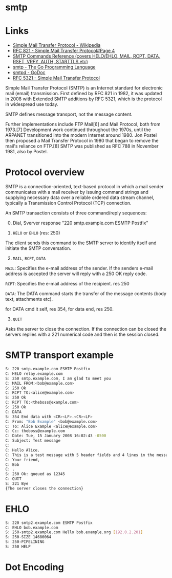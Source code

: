 # smtp

# Links

* [Simple Mail Transfer Protocol - Wikipedia](https://en.wikipedia.org/wiki/Simple_Mail_Transfer_Protocol)
* [RFC 821 - Simple Mail Transfer Protocol#Page 4](https://tools.ietf.org/html/rfc821#page-4)
* [SMTP Commands Reference (covers HELO/EHLO, MAIL, RCPT, DATA, RSET, VRFY, AUTH, STARTTLS etc)](https://www.samlogic.net/articles/smtp-commands-reference.htm)
* [smtp - The Go Programming Language](https://golang.org/pkg/net/smtp/)
* [smtpd - GoDoc](https://godoc.org/github.com/bradfitz/go-smtpd/smtpd)
* [RFC 5321 - Simple Mail Transfer Protocol](https://tools.ietf.org/html/rfc5321#section-4.5.2)

Simple Mail Transfer Protocol (SMTP) is an Internet standard for electronic mail (email) transmission. First defined by RFC 821 in 1982, it was updated in 2008 with Extended SMTP additions by RFC 5321, which is the protocol in widespread use today. 

SMTP defines message transport, not the message content. 

Further implementations include FTP Mail[6] and Mail Protocol, both from 1973.[7] Development work continued throughout the 1970s, until the ARPANET transitioned into the modern Internet around 1980. Jon Postel then proposed a Mail Transfer Protocol in 1980 that began to remove the mail's reliance on FTP.[8] SMTP was published as RFC 788 in November 1981, also by Postel.

# Protocol overview

SMTP is a connection-oriented, text-based protocol in which a mail sender communicates with a mail receiver by issuing command strings and supplying necessary data over a reliable ordered data stream channel, typically a Transmission Control Protocol (TCP) connection. 

An SMTP transaction consists of three command/reply sequences:

0. Dial, Sverver response "220 smtp.example.com ESMTP Postfix"

1. `HELO` or `EHLO` (res: 250)

The client sends this command to the SMTP server to identify itself and initiate the SMTP conversation. 

2. `MAIL`, `RCPT`, `DATA` 

`MAIL`: Specifies the e-mail address of the sender. If the senders e-mail address is accepted the server will reply with a 250 OK reply code. 

`RCPT`: Specifies the e-mail address of the recipient.  res 250

`DATA`: The DATA command starts the transfer of the message contents (body text, attachments etc). 

for DATA cmd it self, res 354, for data end, res 250.

3. `QUIT`

Asks the server to close the connection. If the connection can be closed the servers replies with a 221 numerical code and then is the session closed.

# SMTP transport example

```sh
S: 220 smtp.example.com ESMTP Postfix
C: HELO relay.example.com
S: 250 smtp.example.com, I am glad to meet you
C: MAIL FROM:<bob@example.com>
S: 250 Ok
C: RCPT TO:<alice@example.com>
S: 250 Ok
C: RCPT TO:<theboss@example.com>
S: 250 Ok
C: DATA
S: 354 End data with <CR><LF>.<CR><LF>
C: From: "Bob Example" <bob@example.com>
C: To: Alice Example <alice@example.com>
C: Cc: theboss@example.com
C: Date: Tue, 15 January 2008 16:02:43 -0500
C: Subject: Test message
C: 
C: Hello Alice.
C: This is a test message with 5 header fields and 4 lines in the message body.
C: Your friend,
C: Bob
C: .
S: 250 Ok: queued as 12345
C: QUIT
S: 221 Bye
{The server closes the connection}
```

# EHLO

```sh
S: 220 smtp2.example.com ESMTP Postfix
C: EHLO bob.example.com
S: 250-smtp2.example.com Hello bob.example.org [192.0.2.201]
S: 250-SIZE 14680064
S: 250-PIPELINING
S: 250 HELP
```

# Dot Encoding




